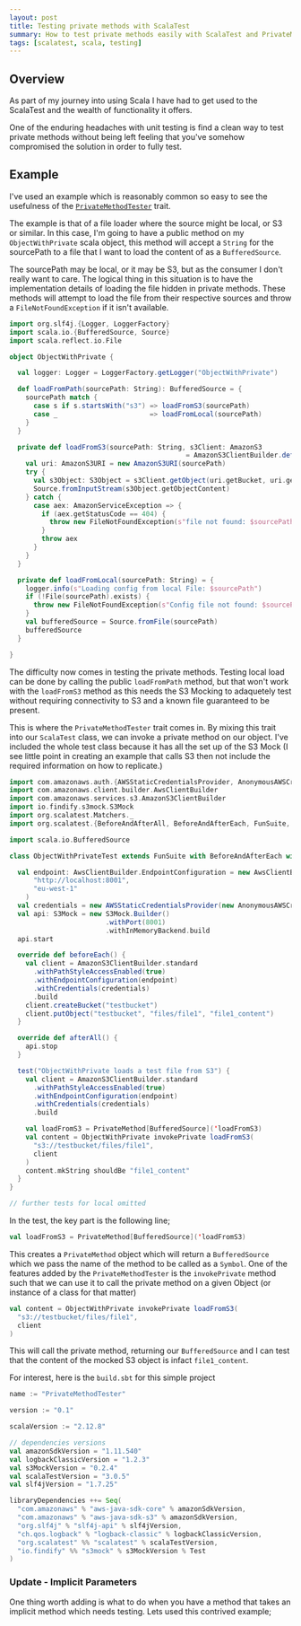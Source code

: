 ```yaml
---
layout: post
title: Testing private methods with ScalaTest
summary: How to test private methods easily with ScalaTest and PrivateMethodTester
tags: [scalatest, scala, testing]
---
```


## Overview

As part of my journey into using Scala I have had to get used to the ScalaTest and the wealth of functionality it offers. 

One of the enduring headaches with unit testing is find a clean way to test private methods without being left feeling that you've somehow compromised the solution in order to fully test.



## Example
I've used an example which is reasonably common so easy to see the usefulness of the [`PrivateMethodTester`](http://doc.scalatest.org/3.0.1/#org.scalatest.PrivateMethodTester) trait. 

The example is that of a file loader where the source might be local, or S3 or similar. In this case, I'm going to have a public method on my `ObjectWithPrivate` scala object, this method will accept a `String` for the sourcePath to a file that I want to load the content of as a `BufferedSource`.

The sourcePath may be local, or it may be S3, but as the consumer I don't really want to care. The logical thing in this situation is to have the implementation details of loading the file hidden in private methods. These methods will attempt to load the file from their respective sources and throw a `FileNotFoundException` if it isn't available.


```scala
import org.slf4j.{Logger, LoggerFactory}
import scala.io.{BufferedSource, Source}
import scala.reflect.io.File

object ObjectWithPrivate {

  val logger: Logger = LoggerFactory.getLogger("ObjectWithPrivate")

  def loadFromPath(sourcePath: String): BufferedSource = {
    sourcePath match {
      case s if s.startsWith("s3") => loadFromS3(sourcePath)
      case _                       => loadFromLocal(sourcePath)
    }
  }

  private def loadFromS3(sourcePath: String, s3Client: AmazonS3 
                                            = AmazonS3ClientBuilder.defaultClient()): BufferedSource = {
    val uri: AmazonS3URI = new AmazonS3URI(sourcePath)
    try {
      val s3Object: S3Object = s3Client.getObject(uri.getBucket, uri.getKey)
      Source.fromInputStream(s3Object.getObjectContent)
    } catch {
      case aex: AmazonServiceException => {
        if (aex.getStatusCode == 404) {
          throw new FileNotFoundException(s"file not found: $sourcePath")
        }
        throw aex
      }
    }
  }

  private def loadFromLocal(sourcePath: String) = {
    logger.info(s"Loading config from local File: $sourcePath")
    if (!File(sourcePath).exists) {
      throw new FileNotFoundException(s"Config file not found: $sourcePath")
    }
    val bufferedSource = Source.fromFile(sourcePath)
    bufferedSource
  }

}
```

The difficulty now comes in testing the private methods. Testing local load can be done by calling the public `loadFromPath` method, but that won't work with the `loadFromS3` method as this needs the S3 Mocking to adaquetely test without requiring connectivity to S3 and a known file guaranteed to be present.

This is where the `PrivateMethodTester` trait comes in. By mixing this trait into our `ScalaTest` class, we can invoke a private method on our object. I've included the whole test class because it has all the set up of the S3 Mock (I see little point in creating an example that calls S3 then not include the required information on how to replicate.)

``` scala
import com.amazonaws.auth.{AWSStaticCredentialsProvider, AnonymousAWSCredentials}
import com.amazonaws.client.builder.AwsClientBuilder
import com.amazonaws.services.s3.AmazonS3ClientBuilder
import io.findify.s3mock.S3Mock
import org.scalatest.Matchers._
import org.scalatest.{BeforeAndAfterAll, BeforeAndAfterEach, FunSuite, PrivateMethodTester}

import scala.io.BufferedSource

class ObjectWithPrivateTest extends FunSuite with BeforeAndAfterEach with BeforeAndAfterAll with PrivateMethodTester {

  val endpoint: AwsClientBuilder.EndpointConfiguration = new AwsClientBuilder.EndpointConfiguration(
      "http://localhost:8001",
      "eu-west-1"
    )
  val credentials = new AWSStaticCredentialsProvider(new AnonymousAWSCredentials)
  val api: S3Mock = new S3Mock.Builder()
                        .withPort(8001)
                        .withInMemoryBackend.build
  api.start

  override def beforeEach() {
    val client = AmazonS3ClientBuilder.standard
      .withPathStyleAccessEnabled(true)
      .withEndpointConfiguration(endpoint)
      .withCredentials(credentials)
      .build
    client.createBucket("testbucket")
    client.putObject("testbucket", "files/file1", "file1_content")
  }

  override def afterAll() {
    api.stop
  }

  test("ObjectWithPrivate loads a test file from S3") {
    val client = AmazonS3ClientBuilder.standard
      .withPathStyleAccessEnabled(true)
      .withEndpointConfiguration(endpoint)
      .withCredentials(credentials)
      .build

    val loadFromS3 = PrivateMethod[BufferedSource]('loadFromS3)
    val content = ObjectWithPrivate invokePrivate loadFromS3(
      "s3://testbucket/files/file1",
      client
    )
    content.mkString shouldBe "file1_content"
  }
}

// further tests for local omitted

```

In the test, the key part is the following line;

```scala
val loadFromS3 = PrivateMethod[BufferedSource]('loadFromS3)
```

This creates a `PrivateMethod` object which will return a `BufferedSource` which we pass the name of the method to be called as a `Symbol`. One of the features added by the `PrivateMethodTester` is the `invokePrivate` method such that we can use it to call the private method on a given Object (or instance of a class for that matter)

```scala
val content = ObjectWithPrivate invokePrivate loadFromS3(
  "s3://testbucket/files/file1",
  client
)
```

This will call the private method, returning our `BufferedSource` and I can test that the content of the mocked S3 object is infact `file1_content`.

For interest, here is the `build.sbt` for this simple project

```scala
name := "PrivateMethodTester"

version := "0.1"

scalaVersion := "2.12.8"

// dependencies versions
val amazonSdkVersion = "1.11.540"
val logbackClassicVersion = "1.2.3"
val s3MockVersion = "0.2.4"
val scalaTestVersion = "3.0.5"
val slf4jVersion = "1.7.25"

libraryDependencies ++= Seq(
  "com.amazonaws" % "aws-java-sdk-core" % amazonSdkVersion,
  "com.amazonaws" % "aws-java-sdk-s3" % amazonSdkVersion,
  "org.slf4j" % "slf4j-api" % slf4jVersion,
  "ch.qos.logback" % "logback-classic" % logbackClassicVersion,
  "org.scalatest" %% "scalatest" % scalaTestVersion,
  "io.findify" %% "s3mock" % s3MockVersion % Test
)
```

### Update - Implicit Parameters

One thing worth adding is what to do when you have a method that takes an implicit method which needs testing. Lets used this contrived example;